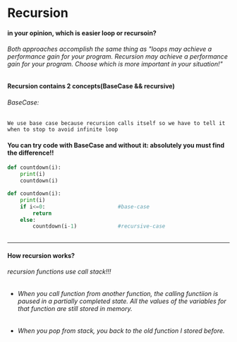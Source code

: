 # Recursion

#### in your opinion, which is easier loop or recursoin?
###### Both approaches accomplish the same thing as "loops may achieve a performance gain for your program. Recursion may achieve a performance gain for your program. Choose which is more important in your situation!"

#### Recursion contains 2 concepts(BaseCase && recursive)
###### BaseCase: 
    We use base case because recursion calls itself so we have to tell it when to stop to avoid infinite loop
#### You can try code with BaseCase and without it:     absolutely you must find the difference!!
```python
def countdown(i):
    print(i)
    countdown(i)
```
```python
def countdown(i):
    print(i)
    if i<=0:                       #base-case
        return
    else:
        countdown(i-1)             #recursive-case
        
```
___

#### How recursion works?
###### recursion functions use call stack!!!
* ###### When you call function from another function, the calling functiion is paused in a partially completed state. All the values of the variables for that function are still stored in memory. 
* ###### When you pop from stack, you back to the old function I stored before.